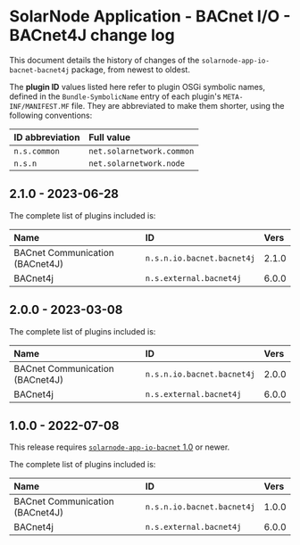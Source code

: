 # SolarNode Application - BACnet I/O - BACnet4J change log

This document details the history of changes of the `solarnode-app-io-bacnet-bacnet4j` package,
from newest to oldest.

The **plugin ID** values listed here refer to plugin OSGi symbolic names, defined in the
`Bundle-SymbolicName` entry of each plugin's `META-INF/MANIFEST.MF` file. They are abbreviated to
make them shorter, using the following conventions:

| ID abbreviation | Full value                |
|:----------------|:--------------------------|
| `n.s.common`    | `net.solarnetwork.common` |
| `n.s.n`         | `net.solarnetwork.node`   |

## 2.1.0 - 2023-06-28

The complete list of plugins included is:

| Name                            | ID                         | Vers  |
|:--------------------------------|:---------------------------|:------|
| BACnet Communication (BACnet4J) | `n.s.n.io.bacnet.bacnet4j` | 2.1.0 |
| BACnet4j                        | `n.s.external.bacnet4j`    | 6.0.0 |

## 2.0.0 - 2023-03-08

The complete list of plugins included is:

| Name                            | ID                         | Vers  |
|:--------------------------------|:---------------------------|:------|
| BACnet Communication (BACnet4J) | `n.s.n.io.bacnet.bacnet4j` | 2.0.0 |
| BACnet4j                        | `n.s.external.bacnet4j`    | 6.0.0 |


## 1.0.0 - 2022-07-08

This release requires [`solarnode-app-io-bacnet` 1.0][io-bacnet-log] or newer.

The complete list of plugins included is:

| Name                            | ID                         | Vers  |
|:--------------------------------|:---------------------------|:------|
| BACnet Communication (BACnet4J) | `n.s.n.io.bacnet.bacnet4j` | 1.0.0 |
| BACnet4j                        | `n.s.external.bacnet4j`    | 6.0.0 |

[io-bacnet-log]: ../../solarnode-app-io-bacnet/debian/CHANGELOG.md

